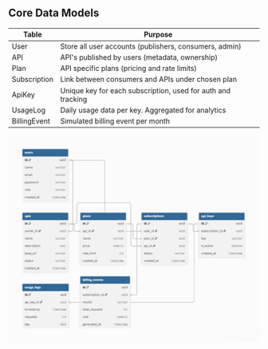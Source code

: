 ## Core Data Models

| Table | Purpose |
|---------|--------------|
| User | Store all user accounts (publishers, consumers, admin) |
| API | API's published by users (metadata, ownership) |
| Plan | API specific plans (pricing and rate limits) |
| Subscription | Link between consumers and APIs under chosen plan |
| ApiKey | Unique key for each subscription, used for auth and tracking |
| UsageLog | Daily usage data per key. Aggregated for analytics |
| BillingEvent | Simulated billing event per month |

![image](./erd%20image.png)